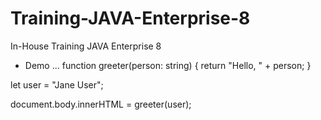 # Training-JAVA-Enterprise-8
In-House Training JAVA Enterprise 8

- Demo ...
function greeter(person: string) {
    return "Hello, " + person;
}

let user = "Jane User";

document.body.innerHTML = greeter(user);